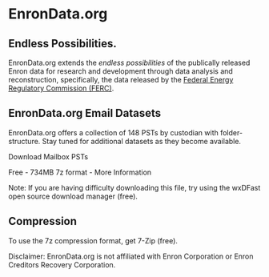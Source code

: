 # EnronData.org

## Endless Possibilities.

EnronData.org extends the *endless possibilities* of the publically released Enron data for research and development through data analysis and reconstruction, specifically, the data released by the [Federal Energy Regulatory Commission (FERC)](http://www.ferc.gov/).

## EnronData.org Email Datasets

EnronData.org offers a collection of 148 PSTs by custodian with folder-structure. Stay tuned for additional datasets as they become available.

Download Mailbox PSTs

Free - 734MB 7z format - More Information

Note: If you are having difficulty downloading this file, try using the wxDFast open source download manager (free).

## Compression

To use the 7z compression format, get 7-Zip (free).

Disclaimer: EnronData.org is not affiliated with Enron Corporation or Enron Creditors Recovery Corporation.
